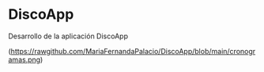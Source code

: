 # DiscoApp
Desarrollo de la aplicación DiscoApp

(https://rawgithub.com/MariaFernandaPalacio/DiscoApp/blob/main/cronogramas.png)
